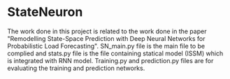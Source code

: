 # StateNeuron
The work done in this project is related to the work done in the paper "Remodelling State-Space Prediction with Deep Neural Networks for Probabilistic Load Forecasting".
SN_main.py file is the main file to be complied and stats.py file is the file containing statical model (ISSM) which is integrated with RNN model.
Training.py and prediction.py files are for evaluating the training and prediction networks.
